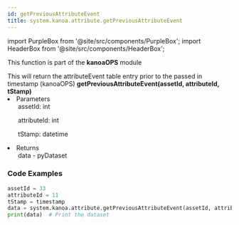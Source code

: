 ```yaml
---
id: getPreviousAttributeEvent
title: system.kanoa.attribute.getPreviousAttributeEvent
---
```


import PurpleBox from '@site/src/components/PurpleBox';
import HeaderBox from '@site/src/components/HeaderBox';

<PurpleBox>This function is part of the <b>kanoaOPS</b> module</PurpleBox>

<HeaderBox header="Description">
  This will return the attributeEvent table entry prior to the passed in timestamp (kanoaOPS)
</HeaderBox>

<HeaderBox header="Syntax">
  <b>getPreviousAttributeEvent(assetId, attributeId, tStamp)</b>
    <li>Parameters <br />
      <ul>assetId: int</ul>
      <ul>attributeId: int</ul>
      <ul>tStamp: datetime</ul>
    </li>
    <li>Returns <br />
      <ul>data - pyDataset</ul>
    </li>

</HeaderBox>

### Code Examples
```python
assetId = 33
attributeId = 11
tStamp = timestamp
data = system.kanoa.attribute.getPreviousAttributeEvent(assetId, attributeId, tStamp)
print(data)  # Print the dataset 